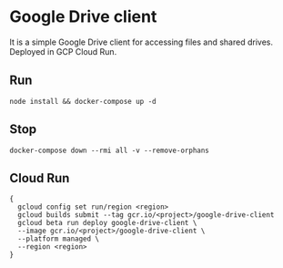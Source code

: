 # Google Drive client

It is a simple Google Drive client for accessing files and shared drives. Deployed in GCP Cloud Run.
 

## Run
`node install && docker-compose up -d`

## Stop
`docker-compose down --rmi all -v --remove-orphans`

## Cloud Run

```
{
  gcloud config set run/region <region>
  gcloud builds submit --tag gcr.io/<project>/google-drive-client
  gcloud beta run deploy google-drive-client \
  --image gcr.io/<project>/google-drive-client \
  --platform managed \
  --region <region>
}
```
